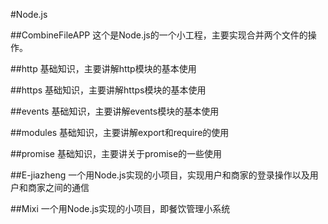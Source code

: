 #Node.js

##CombineFileAPP
这个是Node.js的一个小工程，主要实现合并两个文件的操作。

##http
基础知识，主要讲解http模块的基本使用

##https
基础知识，主要讲解https模块的基本使用

##events
基础知识，主要讲解events模块的基本使用

##modules 
基础知识，主要讲解export和require的使用

##promise
基础知识，主要讲关于promise的一些使用

##E-jiazheng
一个用Node.js实现的小项目，实现用户和商家的登录操作以及用户和商家之间的通信

##Mixi
一个用Node.js实现的小项目，即餐饮管理小系统
